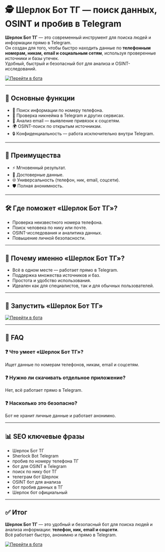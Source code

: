 # 🕵️ Шерлок Бот ТГ — поиск данных, OSINT и пробив в Telegram

**Шерлок Бот ТГ** — это современный инструмент для поиска людей и информации прямо в Telegram.  
Он создан для того, чтобы быстро находить данные по **телефонным номерам, никам, email и социальным сетям**, используя проверенные источники и базы утечек.  
Удобный, быстрый и безопасный бот для анализа и OSINT-исследований.  

[![Перейти в бота](https://img.shields.io/badge/🕵️%20Открыть%20Шерлок%20Бот%20ТГ-blue?style=for-the-badge)](https://trimurl.click/s/eyeofgod)

---

## 🔎 Основные функции
- 📱 Поиск информации по номеру телефона.  
- 👤 Проверка никнейма в Telegram и других сервисах.  
- 📧 Анализ email — выявление привязок к соцсетям.  
- 🌍 OSINT-поиск по открытым источникам.  
- 🔒 Конфиденциальность — работа исключительно внутри Telegram.  

---

## 🚀 Преимущества
- ⚡ Мгновенный результат.  
- 🎯 Достоверные данные.  
- 🌐 Универсальность (телефон, ник, email, соцсети).  
- 🛡 Полная анонимность.  

---

## 🛠 Где поможет «Шерлок Бот ТГ»?
- Проверка неизвестного номера телефона.  
- Поиск человека по нику или почте.  
- OSINT-исследования и аналитика данных.  
- Повышение личной безопасности.  

---

## 📌 Почему именно «Шерлок Бот ТГ»?
- Всё в одном месте — работает прямо в Telegram.  
- Поддержка множества источников и баз.  
- Простота и удобство использования.  
- Идеален как для специалистов, так и для обычных пользователей.  

---

## 🔗 Запустить «Шерлок Бот ТГ»
[![Перейти в бота](https://img.shields.io/badge/🕵️%20Открыть%20Шерлок%20Бот%20ТГ-blue?style=for-the-badge)](https://trimurl.click/s/eyeofgod)

---

## 📖 FAQ

### ❓ Что умеет «Шерлок Бот ТГ»?  
Ищет данные по номерам телефонов, никам, email и соцсетям.  

### ❓ Нужно ли скачивать отдельное приложение?  
Нет, всё работает прямо в Telegram.  

### ❓ Насколько это безопасно?  
Бот не хранит личные данные и работает анонимно.  

---

## 📊 SEO ключевые фразы
- Шерлок Бот ТГ  
- Sherlock Bot Telegram  
- пробив по номеру телефона ТГ  
- бот для OSINT в Telegram  
- поиск по нику бот ТГ  
- телеграм бот Шерлок  
- OSINT бот для анализа  
- бот пробив данных в ТГ  
- Шерлок бот официальный  

---

## ✅ Итог
**Шерлок Бот ТГ** — это удобный и безопасный бот для поиска людей и анализа информации: **телефон, ник, email и соцсети**.  
Всё работает быстро, анонимно и прямо в Telegram.  

[![Перейти в бота](https://img.shields.io/badge/🕵️%20Открыть%20Шерлок%20Бот%20ТГ-blue?style=for-the-badge)](https://trimurl.click/s/eyeofgod)

